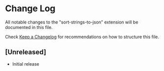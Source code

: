 # Change Log

All notable changes to the "sort-strings-to-json" extension will be documented in this file.

Check [Keep a Changelog](http://keepachangelog.com/) for recommendations on how to structure this file.

## [Unreleased]

- Initial release